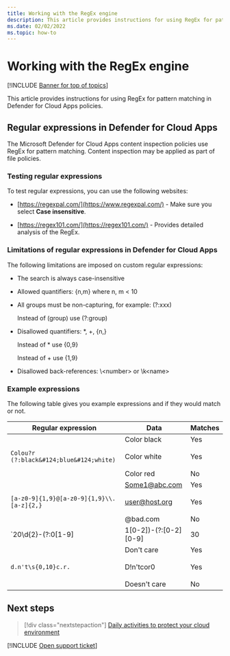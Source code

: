 ```yaml
---
title: Working with the RegEx engine
description: This article provides instructions for using RegEx for pattern matching in Defender for Cloud Apps policies.
ms.date: 02/02/2022
ms.topic: how-to
---
```

# Working with the RegEx engine

[!INCLUDE [Banner for top of topics](includes/banner.md)]

This article provides instructions for using RegEx for pattern matching in Defender for Cloud Apps policies.

## Regular expressions in Defender for Cloud Apps

The Microsoft Defender for Cloud Apps content inspection policies use RegEx for pattern matching. Content inspection may be applied as part of file policies.

### Testing regular expressions

To test regular expressions, you can use the following websites:

- [https://regexpal.com/](https://www.regexpal.com/) - Make sure you select **Case insensitive**.

- [https://regex101.com/](https://regex101.com/) - Provides detailed analysis of the RegEx.

### Limitations of regular expressions in Defender for Cloud Apps

The following limitations are imposed on custom regular expressions:

- The search is always case-insensitive

- Allowed quantifiers: {n,m} where n, m < 10

- All groups must be non-capturing, for example: (?:xxx)

    Instead of (group) use (?:group)

- Disallowed quantifiers: *, +, {n,}

    Instead of * use {0,9}

    Instead of + use {1,9}

- Disallowed back-references: \\<number\> or \k\<name>

### Example expressions

The following table gives you example expressions and if they would match or not.

|              Regular expression              |                     Data                     |      Matches      |
|---------------------------------------------------------------|---------------------------------------------------------------|------------------------------------|
|            `Colou?r (?:black&#124;blue&#124;white)`             |   Color black<br /><br /> Color white<br /><br /> Color red   | Yes<br /><br /> Yes<br /><br /> No |
|           `[a-z0-9]{1,9}@[a-z0-9]{1,9}\\.[a-z]{2,}`           | Some1@abc.com<br /><br /> user@host.org<br /><br /> @bad.com  | Yes<br /><br /> Yes<br /><br /> No |
| `20\d{2}-(?:0[1-9]|1[0-2])-(?:[0-2][0-9]|30|31)`              |   2015-12-31<br /><br /> 2015-01-09<br /><br /> 1999-12-31    | Yes<br /><br /> Yes<br /><br /> No |
|                       `d.n't\s{0,10}c.r.`                      | Don't     care<br /><br /> D!n'tcor0<br /><br /> Doesn't care | Yes<br /><br /> Yes<br /><br /> No |

## Next steps

> [!div class="nextstepaction"]
> [Daily activities to protect your cloud environment](daily-activities-to-protect-your-cloud-environment.md)

[!INCLUDE [Open support ticket](includes/support.md)]
